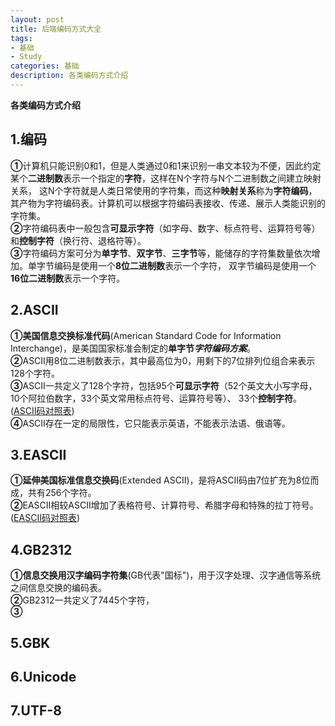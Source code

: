 ```yaml
---
layout: post
title: 后端编码方式大全
tags:
- 基础 
- Study
categories: 基础
description: 各类编码方式介绍
---  
```

**各类编码方式介绍**

<!-- more -->
## 1.编码
**①**计算机只能识别0和1，但是人类通过0和1来识别一串文本较为不便，因此约定某个**二进制数**表示一个指定的**字符**，这样在N个字符与N个二进制数之间建立映射关系，
这N个字符就是人类日常使用的字符集，而这种**映射关系**称为**字符编码**，其产物为字符编码表。计算机可以根据字符编码表接收、传递、展示人类能识别的字符集。  
**②**字符编码表中一般包含**可显示字符**（如字母、数字、标点符号、运算符号等）和**控制字符**（换行符、退格符等）。  
**③**字符编码方案可分为**单字节**、**双字节**、**三字节**等，能储存的字符集数量依次增加。单字节编码是使用一个**8位二进制数**表示一个字符，
双字节编码是使用一个**16位二进制数**表示一个字符。
## 2.ASCII
**①美国信息交换标准代码**(American Standard Code for Information Interchange)，是美国国家标准会制定的**单字节*****字符编码方案***。  
**②**ASCII用8位二进制数表示，其中最高位为0，用剩下的7位排列位组合来表示128个字符。  
**③**ASCII一共定义了128个字符，包括95个**可显示字符**（52个英文大小写字母，10个阿拉伯数字，33个英文常用标点符号、运算符号等）、
33个**控制字符**。([ASCII码对照表](http://ascii.911cha.com/))  
**④**ASCII存在一定的局限性，它只能表示英语，不能表示法语、俄语等。
## 3.EASCII
**①延伸美国标准信息交换码**(Extended ASCII)，是将ASCII码由7位扩充为8位而成，共有256个字符。  
**②**EASCII相较ASCII增加了表格符号、计算符号、希腊字母和特殊的拉丁符号。([EASCII码对照表](http://ascii.911cha.com/eascii.html))  
## 4.GB2312
**①信息交换用汉字编码字符集**(GB代表"国标")，用于汉字处理、汉字通信等系统之间信息交换的编码表。  
**②**GB2312一共定义了7445个字符，  
**③**  
## 5.GBK
## 6.Unicode
## 7.UTF-8

